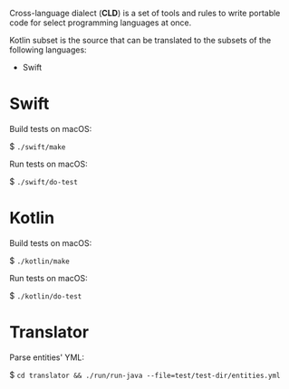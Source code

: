 Cross-language dialect (**CLD**) is a set of tools and rules to write
portable code for select programming languages at once.

Kotlin subset is the source that can be translated to the subsets of the following
languages:

* Swift

# Swift

Build tests on macOS:

$ `./swift/make`

Run tests on macOS:

$ `./swift/do-test`

# Kotlin

Build tests on macOS:

$ `./kotlin/make`

Run tests on macOS:

$ `./kotlin/do-test`

# Translator

Parse entities' YML:

$ `cd translator && ./run/run-java --file=test/test-dir/entities.yml`
